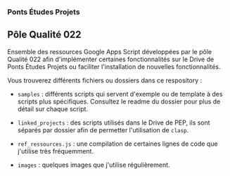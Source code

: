 ### Ponts Études Projets
## Pôle Qualité 022

Ensemble des ressources Google Apps Script développées par le pôle Qualité 022 afin d'implémenter certaines fonctionnalités sur le Drive de Ponts Études Projets ou faciliter l'installation de nouvelles fonctionnalités.

Vous trouverez différents fichiers ou dossiers dans ce respository : 
* `samples` : différents scripts qui servent d'exemple ou de template à des scripts plus spécifiques. Consultez le readme du dossier pour plus de détail sur chaque script.
* `linked_projects` : des scripts utilisés dans le Drive de PEP, ils sont séparés par dossier afin de permetter l'utilisation de `clasp`.

* `ref_ressources.js` : une compilation de certaines lignes de code que j'utilise très fréquemment.
* `images` : quelques images que j'utilise régulièrement.